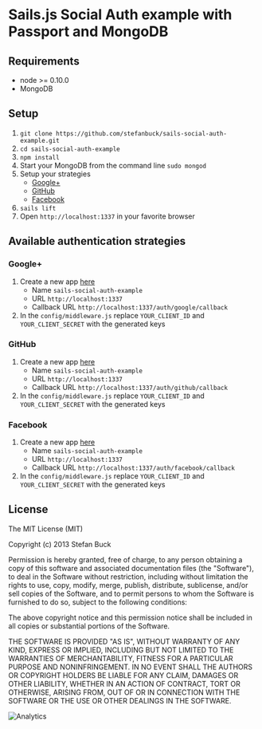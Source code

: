 # Sails.js Social Auth example with Passport and MongoDB

## Requirements

- node >= 0.10.0
- MongoDB

## Setup

1. `git clone https://github.com/stefanbuck/sails-social-auth-example.git`
2. `cd sails-social-auth-example`
3. `npm install`
4. Start your MongoDB from the command line `sudo mongod`
5. Setup your strategies
   - [Google+](#google)
   - [GitHub](#github)
   - [Facebook](#facebook)
8. `sails lift`
9. Open `http://localhost:1337` in your favorite browser

## Available authentication strategies

### Google+
1. Create a new app [here](https://cloud.google.com/console#/project)
   - Name ```sails-social-auth-example```
   - URL ```http://localhost:1337```
   - Callback URL ```http://localhost:1337/auth/google/callback```
1. In the `config/middleware.js` replace `YOUR_CLIENT_ID` and `YOUR_CLIENT_SECRET` with the generated keys

### GitHub
1. Create a new app [here](https://github.com/settings/applications/new)
   - Name ```sails-social-auth-example```
   - URL ```http://localhost:1337```
   - Callback URL ```http://localhost:1337/auth/github/callback```
1. In the `config/middleware.js` replace `YOUR_CLIENT_ID` and `YOUR_CLIENT_SECRET` with the generated keys

### Facebook

1. Create a new app [here](https://developers.facebook.com/apps)
   - Name ```sails-social-auth-example```
   - URL ```http://localhost:1337```
   - Callback URL ```http://localhost:1337/auth/facebook/callback```
1. In the `config/middleware.js` replace `YOUR_CLIENT_ID` and `YOUR_CLIENT_SECRET` with the generated keys



## License

The MIT License (MIT)

Copyright (c) 2013 Stefan Buck

Permission is hereby granted, free of charge, to any person obtaining a copy of
this software and associated documentation files (the "Software"), to deal in
the Software without restriction, including without limitation the rights to
use, copy, modify, merge, publish, distribute, sublicense, and/or sell copies of
the Software, and to permit persons to whom the Software is furnished to do so,
subject to the following conditions:

The above copyright notice and this permission notice shall be included in all
copies or substantial portions of the Software.

THE SOFTWARE IS PROVIDED "AS IS", WITHOUT WARRANTY OF ANY KIND, EXPRESS OR
IMPLIED, INCLUDING BUT NOT LIMITED TO THE WARRANTIES OF MERCHANTABILITY, FITNESS
FOR A PARTICULAR PURPOSE AND NONINFRINGEMENT. IN NO EVENT SHALL THE AUTHORS OR
COPYRIGHT HOLDERS BE LIABLE FOR ANY CLAIM, DAMAGES OR OTHER LIABILITY, WHETHER
IN AN ACTION OF CONTRACT, TORT OR OTHERWISE, ARISING FROM, OUT OF OR IN
CONNECTION WITH THE SOFTWARE OR THE USE OR OTHER DEALINGS IN THE SOFTWARE.


![Analytics](https://ga-beacon.appspot.com/UA-40473036-6/sails-social-auth-example/readme?pixel)

